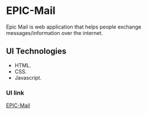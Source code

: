 # EPIC-Mail
Epic Mail is web application  that helps people exchange messages/information over the internet.

## UI Technologies
* HTML.
* CSS.
* Javascript.


### UI link
 [EPIC-Mail](https://nshutijonathan.github.io/EPIC-Mail/ui)



 
